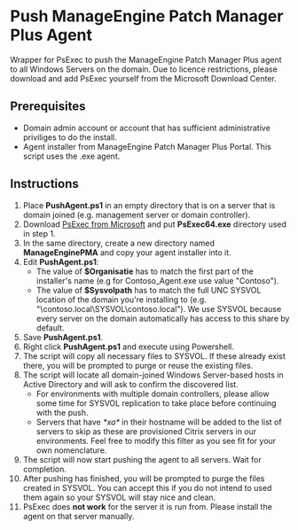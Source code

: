 # Push ManageEngine Patch Manager Plus Agent
Wrapper for PsExec to push the ManageEngine Patch Manager Plus agent to all Windows Servers on the domain. Due to licence restrictions, please download and add PsExec yourself from the Microsoft Download Center.

## Prerequisites
- Domain admin account or account that has sufficient administrative priviliges to do the install.
- Agent installer from ManageEngine Patch Manager Plus Portal. This script uses the .exe agent.

## Instructions
1. Place **PushAgent.ps1** in an empty directory that is on a server that is domain joined (e.g. management server or domain controller).
2. Download [PsExec from Microsoft](https://docs.microsoft.com/en-us/sysinternals/downloads/psexec) and put **PsExec64.exe** directory used in step 1.
3. In the same directory, create a new directory named **ManageEnginePMA** and copy your agent installer into it.
4. Edit **PushAgent.ps1**:
   -  The value of **$Organisatie** has to match the first part of the installer's name (e.g for Contoso_Agent.exe use value "Contoso").
   -  The value of **$Sysvolpath** has to match the full UNC SYSVOL location of the domain you're installing to (e.g. "\\contoso.local\SYSVOL\contoso.local"). We use SYSVOL because every server on the domain automatically has access to this share by default.
5. Save **PushAgent.ps1**.
6. Right click **PushAgent.ps1** and execute using Powershell.
7. The script will copy all necessary files to SYSVOL. If these already exist there, you will be prompted to purge or reuse the existing files.
8. The script will locate all domain-joined Windows Server-based hosts in Active Directory and will ask to confirm the discovered list.
   - For environments with multiple domain controllers, please allow some time for SYSVOL replication to take place before continuing with the push.
   - Servers that have _\*xa*_ in their hostname will be added to the list of servers to skip as these are provisioned Citrix servers in our environments. Feel free to modify this filter as you see fit for your own nomenclature.
9. The script will now start pushing the agent to all servers. Wait for completion.
10. After pushing has finished, you will be prompted to purge the files created in SYSVOL. You can accept this if you do not intend to used them again so your SYSVOL will stay nice and clean.
11. PsExec does **not work** for the server it is run from. Please install the agent on that server manually.